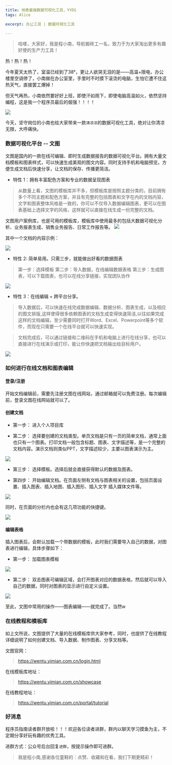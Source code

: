 ```yaml
---
title: 地表最强数据可视化工具，YYDS
tags: Alice

excerpt: 办公工具 | 数据可视化工具

---
```


> 哈喽，大家好，我是程小南，导航搬砖工一名，致力于为大家淘出更多有趣好使的生产力工具！

热！热！热！

今年夏天太热了，室温已经到了38°，更让人欲哭无泪的是——高温+限电，办公楼里空调停了，小南做在办公室里，手里时不时摸下滚烫的电脑，生怕它遭不住这热天气，直接罢工爆掉！

但天气再热，小南依然要好好上班，即使汗如雨下，即使电脑高温如火，依然坚持编程，这是我一个程序员最后的倔强！！！！

![](https://navtool.gitee.io/blog/assets/imgs/20220827/01.jpg)

今天，坚守岗位的小南也给大家带来一款`清凉凉`的数据可视化工具，绝对让你清凉无限，大呼痛快。

### 数据可视化平台 -- 文图

文图是国内的一款在线可编辑、即时生成数据报告的数据可视化平台。拥有大量文档模板和图表样式，可以快速生成美观的图文内容。同时支持手机和电脑预览，方便生成文档后快速分享，让文档的保存、传播更简洁。

- 特性 1：拥有丰富配色方案和专业的数据呈现图表
> 从数量上看，文图的模板库并不多，但模板库是按照主题分类的，目前拥有多个不同主题和配色方案，并且有完整的包括图表和文字在内的文档内容，文字和图表整体风格是一致的，你可以不仅导入数据编辑图表，更可以在图表基础上选择文字的风格，这样就可以直接在线生成一份完整的文档。

文图用户案例库，也是可用的模板库，模板库中使用最多的包括大数据可视化分析、业务报表生成、销售业务报告、日常工作报告等。
![](https://navtool.gitee.io/blog/assets/imgs/20220827/02_examples.jpg)

其中一个文档的内容示例：

![](https://navtool.gitee.io/blog/assets/imgs/20220827/03.jpg)

- 特性 2: 简单易用。只需三步，就能做出好看的数据图表
> 第一步：选择模板
> 第二步：导入数据，在线编辑数据表格
> 第三步：生成图表，可以下载图表，也可以在线分享链接，实现团队协作

![](https://navtool.gitee.io/blog/assets/imgs/20220827/04.jpg)

- 特性 3：在线编辑 + 跨平台分享。
> 导入数据后，可以快速在线完成数据编辑、数据分析、图表生成，以及相应的图文排版,这样使得很多依赖图表的文档生成变得快速简洁,以往如果完成这样的文档编辑，至少需要同时打开Word、Excel、Powerpoint等多个软件，而现在只需要一个在线平台就可以快速实现。

> 文档完成后，可以通过链接和二维码在手机和电脑上进行在线分享，也可以直接进行在线演示或打印，能让你快速把文档输出给目标用户。

![](https://navtool.gitee.io/blog/assets/imgs/20220827/05.jpg)

### 如何进行在线文档和图表编辑

#### 登录/注册
开始文档编辑前，需要先注册文图在线网站，通过邮箱就可以免费注册。每次编辑前，登录文图在线网站就可以了。

#### 创建文档

- 第一步： 进入个人项目库

- 第二步： 选择要创建的文档类型。单页文档是只有一页的简单文档，通常上面也只有一个图表。打印文档一般包含标题、图表、文字描述等，是一个完整的文档内容。演示文档则类似PPT，文字描述较少，主要以图表演示为主。

![](https://navtool.gitee.io/blog/assets/imgs/20220827/06.jpg)

- 第三步： 选择模板。选择后就会直接获得默认的数据及图表。

- 第四步： 开始编辑文档。在页面左侧有文档与图表相关的设置，包括页面设置、插入图表、插入地图、插入图形、插入文字
插入媒体文件等。

![](https://navtool.gitee.io/blog/assets/imgs/20220827/07.jpg)

同时，在页面的分栏内也会有这几项功能的快捷键。

![](https://navtool.gitee.io/blog/assets/imgs/20220827/08.jpg)

#### 编辑表格

插入图表后，会默认加载一个带数据的模板，此时我们需要导入自己的数据，对图表进行编辑，具体步骤如下：

- 第一步： 加载图表模板

![](https://navtool.gitee.io/blog/assets/imgs/20220827/09.jpg)


- 第二步： 双击图表可编辑区域，会打开图表对应的数据表格，然后就可以导入自己的数据，同时对图表的显示进行自定义设置。

![](https://navtool.gitee.io/blog/assets/imgs/20220827/10.jpg)

至此，文图中常用的操作——图表编辑——就完成了。当然w

### 在线教程和模板库

如上文所说，文图提供了大量的在线模板库供大家参考，同时，也提供了在线教程详细说明了如何创建文档、导入数据、制作图表、分享文档等。

文图官网：
> https://wentu.yimian.com.cn/login.html

在线模板库地址：
> https://wentu.yimian.com.cn/showcase

在线教程地址：
> https://wentu.yimian.com.cn/portal/tutorial


### 好消息

程序员指南读者群开放啦！！！欢迎各位读者进群，群内以聊天学习摸鱼为主，不定期分享好玩有趣的优秀工具。

进群方式：公众号后台回复`进群`，按提示操作即可进群。

> 我是程小南,感谢各位童鞋的：点赞、收藏和在看，我们下期更精彩！